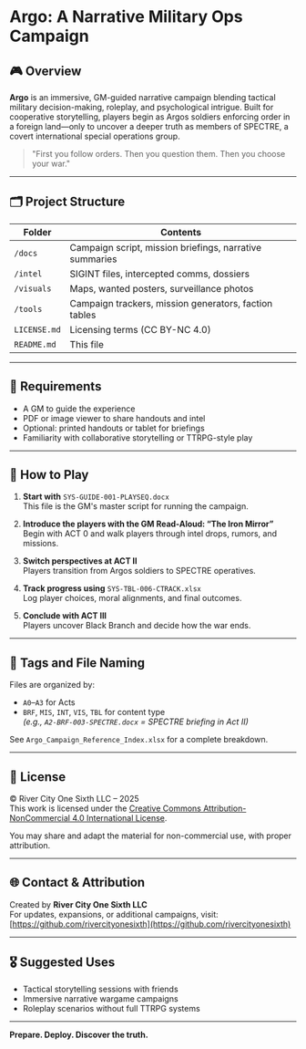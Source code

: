 # Argo: A Narrative Military Ops Campaign

## 🎮 Overview

**Argo** is an immersive, GM-guided narrative campaign blending tactical military decision-making, roleplay, and psychological intrigue. Built for cooperative storytelling, players begin as Argos soldiers enforcing order in a foreign land—only to uncover a deeper truth as members of SPECTRE, a covert international special operations group.

> "First you follow orders. Then you question them. Then you choose your war."

---

## 🗂️ Project Structure

| Folder              | Contents |
|---------------------|----------|
| `/docs`             | Campaign script, mission briefings, narrative summaries |
| `/intel`            | SIGINT files, intercepted comms, dossiers |
| `/visuals`          | Maps, wanted posters, surveillance photos |
| `/tools`            | Campaign trackers, mission generators, faction tables |
| `LICENSE.md`        | Licensing terms (CC BY-NC 4.0) |
| `README.md`         | This file |

---

## 🔧 Requirements

- A GM to guide the experience
- PDF or image viewer to share handouts and intel
- Optional: printed handouts or tablet for briefings
- Familiarity with collaborative storytelling or TTRPG-style play

---

## 📘 How to Play

1. **Start with** `SYS-GUIDE-001-PLAYSEQ.docx`  
   This file is the GM's master script for running the campaign.

2. **Introduce the players with the GM Read-Aloud: “The Iron Mirror”**  
   Begin with ACT 0 and walk players through intel drops, rumors, and missions.

3. **Switch perspectives at ACT II**  
   Players transition from Argos soldiers to SPECTRE operatives.

4. **Track progress using** `SYS-TBL-006-CTRACK.xlsx`  
   Log player choices, moral alignments, and final outcomes.

5. **Conclude with ACT III**  
   Players uncover Black Branch and decide how the war ends.

---

## 🧩 Tags and File Naming

Files are organized by:
- `A0`–`A3` for Acts
- `BRF`, `MIS`, `INT`, `VIS`, `TBL` for content type  
  *(e.g., `A2-BRF-003-SPECTRE.docx` = SPECTRE briefing in Act II)*

See `Argo_Campaign_Reference_Index.xlsx` for a complete breakdown.

---

## 🔐 License

© River City One Sixth LLC – 2025  
This work is licensed under the [Creative Commons Attribution-NonCommercial 4.0 International License](https://creativecommons.org/licenses/by-nc/4.0/).

You may share and adapt the material for non-commercial use, with proper attribution.

---

## 🌐 Contact & Attribution

Created by **River City One Sixth LLC**  
For updates, expansions, or additional campaigns, visit: [https://github.com/rivercityonesixth](https://github.com/rivercityonesixth)

---

## 🎖 Suggested Uses

- Tactical storytelling sessions with friends
- Immersive narrative wargame campaigns
- Roleplay scenarios without full TTRPG systems

---

**Prepare. Deploy. Discover the truth.**
